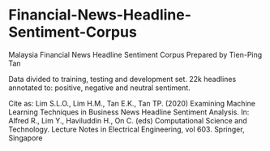 # Financial-News-Headline-Sentiment-Corpus
Malaysia Financial News Headline Sentiment Corpus
Prepared by Tien-Ping Tan

Data divided to training, testing and development set.
22k headlines annotated to: positive, negative and neutral sentiment.

Cite as: Lim S.L.O., Lim H.M., Tan E.K., Tan TP. (2020) Examining Machine Learning Techniques in Business News Headline Sentiment Analysis. In: Alfred R., Lim Y., Haviluddin H., On C. (eds) Computational Science and Technology. Lecture Notes in Electrical Engineering, vol 603. Springer, Singapore
